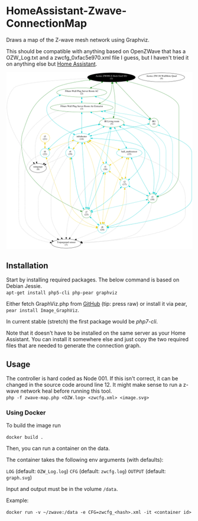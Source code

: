 # HomeAssistant-Zwave-ConnectionMap
Draws a map of the Z-wave mesh network using Graphviz.

This should be compatible with anything based on OpenZWave that has a OZW_Log.txt and a zwcfg_0xfac5e970.xml file I guess, but I haven't tried it on anything else but [Home Assistant](https://home-assistant.io/).

![Example graph](https://raw.githubusercontent.com/magma1447/HomeAssistant-Zwave-ConnectionMap/master/example/zwave-map.png)

## Installation
Start by installing required packages. The below command is based on Debian Jessie.  
`apt-get install php5-cli php-pear graphviz`

Either fetch GraphViz.php from [GitHub](https://github.com/pear/Image_GraphViz/blob/trunk/Image/GraphViz.php) (tip: press raw) or install it via pear, `pear install Image_GraphViz`.

In current stable (stretch) the first package would be *php7-cli*.

Note that it doesn't have to be installed on the same server as your Home Assistant. You can install it somewhere else and just copy the two required files that are needed to generate the connection graph.

## Usage
The controller is hard coded as Node 001. If this isn't correct, it can be changed in the source code around line 12. It might make sense to run a z-wave network heal before running this tool.  
`php -f zwave-map.php <OZW.log> <zwcfg.xml> <image.svg>`  

### Using Docker

To build the image run

`docker build .`

Then, you can run a container on the data.

The container takes the following env arguments (with defaults):

`LOG` (default: `OZW_Log.log`)
`CFG` (default: `zwcfg.log`)
`OUTPUT` (default: `graph.svg`)

Input and output must be in the volume `/data`.

Example:


`docker run -v ~/zwave:/data -e CFG=zwcfg_<hash>.xml -it <container id>`


